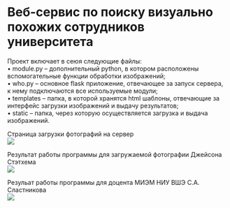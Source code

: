 # Веб-сервис по поиску визуально похожих сотрудников университета

Проект включает в сеюя следующие файлы:  
•	module.py – дополнительный python, в котором расположены вспомогательные функции обработки изображений;   
•	who.py – основное flask приложение, отвечающее за запуск сервера, к нему подключаются все используемые модули;      
•	templates – папка, в которой хранятся html шаблоны, отвечающие за интерфейс загрузки изображений и выдачу результатов;   
•	static – папка, через которую осуществляется загрузка и выдача изображений.   

Страница загрузки фотографий на сервер  
![](https://sun1-30.userapi.com/KP8TkU-JmMYbnZ1kNoID0HBhSrS44aErxwijcA/7_rxf0KzqWI.jpg)   
  
Результат работы программы для загружаемой фотографии Джейсона Стэтхема  
![](https://sun1-83.userapi.com/8Tetuod7l0ev0iunj58-bQmYKyyREugHZiupDg/B90Gmdu3LNM.jpg)  
  
Резульат работы программы для доцента МИЭМ НИУ ВШЭ С.А. Сластникова  
![](https://sun1-91.userapi.com/_bNXn2cxNc8XDxOYKWsawcAr2LoRn8zebe5_PA/yXkmfDqyxiM.jpg)  
